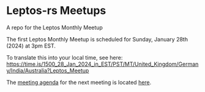 
# Leptos-rs Meetups

A repo for the Leptos Monthly Meetup

The first Leptos Monthly Meetup is scheduled for Sunday, January 28th (2024) at 3pm EST.

To translate this into your local time, see here: https://time.is/1500_28_Jan_2024_in_EST/PST/MT/United_Kingdom/Germany/India/Australia?Leptos_Meetup

The [meeting agenda][meeting-agenda] for the next meeting is located [here][meeting-agenda].

 [meeting-agenda]: ./meeting-01-agenda__Jan28_2024.md
